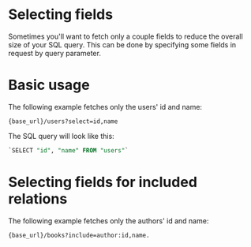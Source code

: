 # Selecting fields

Sometimes you'll want to fetch only a couple fields to reduce the overall size of your SQL query. This can be done by specifying some fields in request by query parameter.

# Basic usage

The following example fetches only the users' id and name:

```console
{base_url}/users?select=id,name
```

The SQL query will look like this:

```sql
`SELECT "id", "name" FROM "users"`
```

# Selecting fields for included relations

The following example fetches only the authors' id and name:

```console
{base_url}/books?include=author:id,name.
```